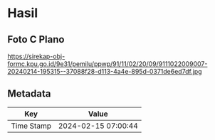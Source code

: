 # Hasil

## Foto C Plano

https://sirekap-obj-formc.kpu.go.id/9e31/pemilu/ppwp/91/11/02/20/09/9111022009007-20240214-195315--37088f28-d113-4a4e-895d-0371de6ed7df.jpg


## Metadata

| Key        | Value               |
| ---------- | ------------------- |
| Time Stamp | 2024-02-15 07:00:44 |



